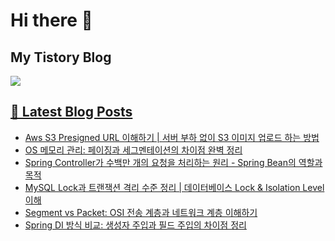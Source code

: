 # Hi there 👋

## My Tistory Blog

<p>
    <a href="https://kylo8.tistory.com"><img src="https://img.shields.io/badge/Tistory-000000?style=flat-square&logo=Tistory&logoColor=white"/>
</p>

## 📕 Latest Blog Posts

<ul><li><a href='https://kylo8.tistory.com/entry/Aws-S3-Presigned-URL-%EC%9D%B4%ED%95%B4%ED%95%98%EA%B8%B0-%EC%84%9C%EB%B2%84-%EB%B6%80%ED%95%98-%EC%97%86%EC%9D%B4-S3-%EC%9D%B4%EB%AF%B8%EC%A7%80-%EC%97%85%EB%A1%9C%EB%93%9C-%ED%95%98%EB%8A%94-%EB%B0%A9%EB%B2%95' target='_blank'>Aws S3 Presigned URL 이해하기 | 서버 부하 없이 S3 이미지 업로드 하는 방법</a></li><li><a href='https://kylo8.tistory.com/entry/OS-%EB%A9%94%EB%AA%A8%EB%A6%AC-%EA%B4%80%EB%A6%AC-%ED%8E%98%EC%9D%B4%EC%A7%95%EA%B3%BC-%EC%84%B8%EA%B7%B8%EB%A9%98%ED%85%8C%EC%9D%B4%EC%85%98%EC%9D%98-%EC%B0%A8%EC%9D%B4%EC%A0%90-%EC%99%84%EB%B2%BD-%EC%A0%95%EB%A6%AC' target='_blank'>OS 메모리 관리: 페이징과 세그멘테이션의 차이점 완벽 정리</a></li><li><a href='https://kylo8.tistory.com/entry/Spring-Controller%EA%B0%80-%EC%88%98%EB%B0%B1%EB%A7%8C-%EA%B0%9C%EC%9D%98-%EC%9A%94%EC%B2%AD%EC%9D%84-%EC%B2%98%EB%A6%AC%ED%95%98%EB%8A%94-%EC%9B%90%EB%A6%AC-Spring-Bean%EC%9D%98-%EC%97%AD%ED%95%A0%EA%B3%BC-%EB%AA%A9%EC%A0%81' target='_blank'>Spring Controller가 수백만 개의 요청을 처리하는 원리 - Spring Bean의 역할과 목적</a></li><li><a href='https://kylo8.tistory.com/entry/MySQL-Lock%EA%B3%BC-%ED%8A%B8%EB%9E%9C%EC%9E%AD%EC%85%98-%EA%B2%A9%EB%A6%AC-%EC%88%98%EC%A4%80-%EC%A0%95%EB%A6%AC-%EB%8D%B0%EC%9D%B4%ED%84%B0%EB%B2%A0%EC%9D%B4%EC%8A%A4-Lock-Isolation-Level-%EC%9D%B4%ED%95%B4' target='_blank'>MySQL Lock과 트랜잭션 격리 수준 정리 | 데이터베이스 Lock &amp; Isolation Level 이해</a></li><li><a href='https://kylo8.tistory.com/entry/Segment-vs-Packet-OSI-%EC%A0%84%EC%86%A1-%EA%B3%84%EC%B8%B5%EA%B3%BC-%EB%84%A4%ED%8A%B8%EC%9B%8C%ED%81%AC-%EA%B3%84%EC%B8%B5-%EC%9D%B4%ED%95%B4%ED%95%98%EA%B8%B0' target='_blank'>Segment vs Packet: OSI 전송 계층과 네트워크 계층 이해하기</a></li><li><a href='https://kylo8.tistory.com/entry/Spring-DI-%EB%B0%A9%EC%8B%9D-%EB%B9%84%EA%B5%90-%EC%83%9D%EC%84%B1%EC%9E%90-%EC%A3%BC%EC%9E%85%EA%B3%BC-%ED%95%84%EB%93%9C-%EC%A3%BC%EC%9E%85%EC%9D%98-%EC%B0%A8%EC%9D%B4%EC%A0%90-%EC%A0%95%EB%A6%AC' target='_blank'>Spring DI 방식 비교: 생성자 주입과 필드 주입의 차이점 정리</a></li></ul>